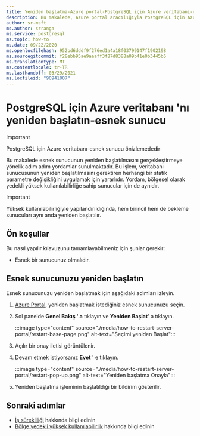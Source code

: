 ```yaml
---
title: Yeniden başlatma-Azure portal-PostgreSQL için Azure veritabanı-esnek sunucu
description: Bu makalede, Azure portal aracılığıyla PostgreSQL için Azure veritabanı 'nda yeniden başlatma işlemlerinin nasıl gerçekleştirileceği açıklanır.
author: sr-msft
ms.author: srranga
ms.service: postgresql
ms.topic: how-to
ms.date: 09/22/2020
ms.openlocfilehash: 952bd6dddf9f276ed1a4a18f03799147f1902198
ms.sourcegitcommit: f28ebb95ae9aaaff3f87d8388a09b41e0b3445b5
ms.translationtype: MT
ms.contentlocale: tr-TR
ms.lasthandoff: 03/29/2021
ms.locfileid: "90941007"
---
```

# <a name="restart-azure-database-for-postgresql---flexible-server"></a>PostgreSQL için Azure veritabanı 'nı yeniden başlatın-esnek sunucu

> [!IMPORTANT]
> PostgreSQL için Azure veritabanı-esnek sunucu önizlemededir

Bu makalede esnek sunucunun yeniden başlatılmasını gerçekleştirmeye yönelik adım adım yordamlar sunulmaktadır. Bu işlem, veritabanı sunucusunun yeniden başlatılmasını gerektiren herhangi bir statik parametre değişikliğini uygulamak için yararlıdır. Yordam, bölgesel olarak yedekli yüksek kullanılabilirliğe sahip sunucular için de aynıdır. 

> [!IMPORTANT]
> Yüksek kullanılabilirliğiyle yapılandırıldığında, hem birincil hem de bekleme sunucuları aynı anda yeniden başlatılır.

## <a name="pre-requisites"></a>Ön koşullar

Bu nasıl yapılır kılavuzunu tamamlayabilmeniz için şunlar gerekir:

-   Esnek bir sunucunuz olmalıdır.

## <a name="restart-your-flexible-server"></a>Esnek sunucunuzu yeniden başlatın

Esnek sunucunuzu yeniden başlatmak için aşağıdaki adımları izleyin.

1.  [Azure Portal](https://portal.azure.com/), yeniden başlatmak istediğiniz esnek sunucunuzu seçin.

2.  Sol panelde **Genel Bakış ' a** tıklayın ve **Yeniden Başlat**' a tıklayın.
   
     :::image type="content" source="./media/how-to-restart-server-portal/restart-base-page.png" alt-text="Seçimi yeniden Başlat":::

3.  Açılır bir onay iletisi görüntülenir.

4.  Devam etmek istiyorsanız **Evet** ' e tıklayın.
   
     :::image type="content" source="./media/how-to-restart-server-portal/restart-pop-up.png" alt-text="Yeniden başlatma Onayla":::
 
6.  Yeniden başlatma işleminin başlatıldığı bir bildirim gösterilir.

## <a name="next-steps"></a>Sonraki adımlar

-   [İş sürekliliği](./concepts-business-continuity.md) hakkında bilgi edinin
-   [Bölge yedekli yüksek kullanılabilirlik](./concepts-high-availability.md) hakkında bilgi edinin
